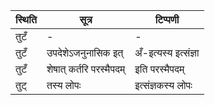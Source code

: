 | स्थिति | सूत्र | टिप्पणी |
| ----- | ------- | ------ |
| तुटँ | - | - |
| तुटँ | उपदेशेऽजनुनासिक इत् | अँ-इत्यस्य इत्संज्ञा |
| तुटँ | शेषात् कर्तरि परस्मैपदम् | इति परस्मैपदम् |
| तुट् | तस्य लोपः | इत्संज्ञकस्य लोपः |
